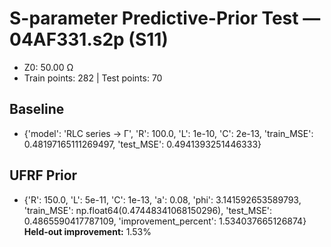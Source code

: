 # S-parameter Predictive-Prior Test — 04AF331.s2p (S11)
- Z0: 50.00 Ω
- Train points: 282  |  Test points: 70

## Baseline
- {'model': 'RLC series -> Γ', 'R': 100.0, 'L': 1e-10, 'C': 2e-13, 'train_MSE': 0.48197165111269497, 'test_MSE': 0.4941393251446333}

## UFRF Prior
- {'R': 150.0, 'L': 5e-11, 'C': 1e-13, 'a': 0.08, 'phi': 3.141592653589793, 'train_MSE': np.float64(0.47448341068150296), 'test_MSE': 0.4865590417787109, 'improvement_percent': 1.534037665126874}
**Held-out improvement:** 1.53%